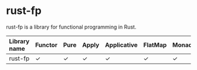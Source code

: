 # rust-fp

rust-fp is a library for functional programming in Rust.

|Library name|Functor|Pure|Apply|Applicative|FlatMap|Monad|Empty|Semigroup|Monoid|Foldable|
|:-----------|:------|:---|:----|:----------|:------|:----|:----|:--------|:-----|:-------|
|rust-fp|✓|✓|✓|✓|✓|✓|✓|✓|✓|✓|

